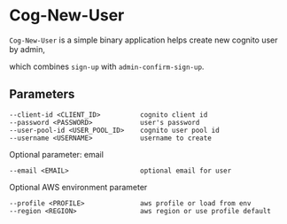# Cog-New-User

`Cog-New-User` is a simple binary application helps create new cognito user by admin,

which combines `sign-up` with `admin-confirm-sign-up`.


## Parameters
```
--client-id <CLIENT_ID>          cognito client id
--password <PASSWORD>            user's password
--user-pool-id <USER_POOL_ID>    cognito user pool id
--username <USERNAME>            username to create
```

Optional parameter: email
```
--email <EMAIL>                  optional email for user
```

Optional AWS environment parameter
```
--profile <PROFILE>              aws profile or load from env
--region <REGION>                aws region or use profile default
```
